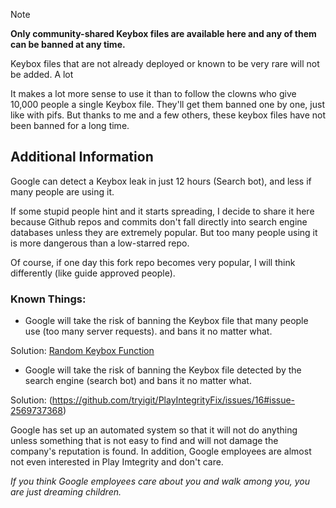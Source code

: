 > [!NOTE]
> **Only community-shared Keybox files are available here and any of them can be banned at any time.**

Keybox files that are not already deployed or known to be very rare will not be added.
A lot 

It makes a lot more sense to use it than to follow the clowns who give 10,000 people a single Keybox file. They'll get them banned one by one, just like with pifs. But thanks to me and a few others, these keybox files have not been banned for a long time.

## Additional Information
Google can detect a Keybox leak in just 12 hours (Search bot), and less if many people are using it.

If some stupid people hint and it starts spreading, I decide to share it here because Github repos and commits don't fall directly into search engine databases unless they are extremely popular.
But too many people using it is more dangerous than a low-starred repo.

Of course, if one day this fork repo becomes very popular, I will think differently (like guide approved people).

### Known Things:

- Google will take the risk of banning the Keybox file that many people use (too many server requests). and bans it no matter what.

Solution:
[Random Keybox Function](https://github.com/tryigit/PlayIntegrityFix/tree/Def?tab=readme-ov-file#features)

- Google will take the risk of banning the Keybox file detected by the search engine (search bot) and bans it no matter what.

Solution:
(https://github.com/tryigit/PlayIntegrityFix/issues/16#issue-2569737368)

Google has set up an automated system so that it will not do anything unless something that is not easy to find and will not damage the company's reputation is found. In addition, Google employees are almost not even interested in Play Imtegrity and don't care. 


*If you think Google employees care about you and walk among you, you are just dreaming children.*
